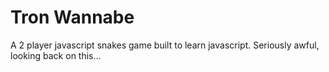Tron Wannabe
============
A 2 player javascript snakes game built to learn javascript. Seriously awful, looking back on this...
